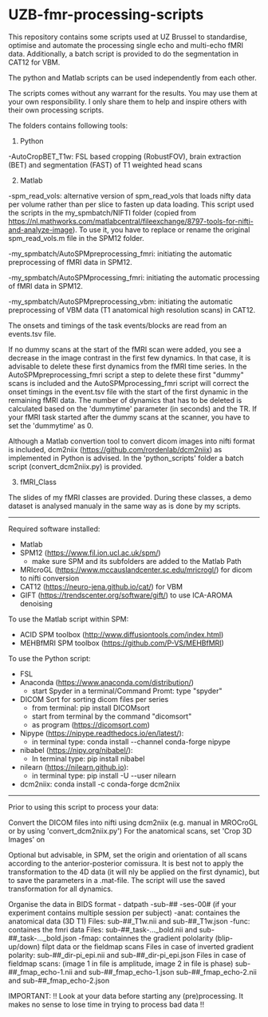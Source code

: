 # UZB-fmr-processing-scripts

This repository contains some scripts used at UZ Brussel to standardise, optimise and automate the processing single echo and multi-echo fMRI data. Additionally, a batch script is provided to do the segmentation in CAT12 for VBM.

The python and Matlab scripts can be used independently from each other.

The scripts comes without any warrant for the results. You may use them at your own responsibility. I only share them to help and inspire others with their own processing scripts.

The folders contains following tools:

1. Python

-AutoCropBET_T1w: FSL based cropping (RobustFOV), brain extraction (BET) and segmentation (FAST) of T1 weighted head scans

2. Matlab

-spm_read_vols: alternative version of spm_read_vols that loads nifty data per volume rather than per slice to fasten up data loading. This script used the scripts in the my_spmbatch/NIFTI folder (copied from https://nl.mathworks.com/matlabcentral/fileexchange/8797-tools-for-nifti-and-analyze-image). To use it, you have to replace or rename the original spm_read_vols.m file in the SPM12 folder.

-my_spmbatch/AutoSPMpreprocessing_fmri: initiating the automatic preprocessing of fMRI data in SPM12.

-my_spmbatch/AutoSPMprocessing_fmri: initiating the automatic processing of fMRI data in SPM12.

-my_spmbatch/AutoSPMpreprocessing_vbm: initiating the automatic preprocessing of VBM data (T1 anatomical high resolution scans) in CAT12.

The onsets and timings of the task events/blocks are read from an events.tsv file.

If no dummy scans at the start of the fMRI scan were added, you see a decrease in the image contrast in the first few dynamics. In that case, it is advisable to delete these first dynamics from the fMRI time series. In the AutoSPMpreprocessing_fmri script a step to delete these first "dummy" scans is included and the AutoSPMprocessing_fmri script will correct the onset timings in the event.tsv file with the start of the first dynamic in the remaining fMRI data. The number of dynamics that has to be deleted is calculated based on the 'dummytime' parameter (in seconds) and the TR. If your fMRI task started after the dummy scans at the scanner, you have to set the 'dummytime' as 0.

Although a Matlab convertion tool to convert dicom images into nifti format is included, dcm2niix (https://github.com/rordenlab/dcm2niix) as implemented in Python is advised. In the 'python_scripts' folder a batch script (convert_dcm2niix.py) is provided.

3. fMRI_Class

The slides of my fMRI classes are provided. During these classes, a demo dataset is analysed manualy in the same way as is done by my scripts.

--------------------------------------------------------------------------------------

Required software installed:

- Matlab
- SPM12 (https://www.fil.ion.ucl.ac.uk/spm/)
	- make sure SPM and its subfolders are added to the Matlab Path
- MRIcroGL (https://www.mccauslandcenter.sc.edu/mricrogl/) for dicom to nifti conversion
- CAT12 (https://neuro-jena.github.io/cat/) for VBM
- GIFT (https://trendscenter.org/software/gift/) to use ICA-AROMA denoising

To use the Matlab script within SPM:

- ACID SPM toolbox (http://www.diffusiontools.com/index.html)
- MEHBfMRI SPM toolbox (https://github.com/P-VS/MEHBfMRI)

To use the Python script:

- FSL
- Anaconda (https://www.anaconda.com/distribution/)
	- start Spyder in a terminal/Command Promt: type "spyder"
- DICOM Sort for sorting dicom files per series
	- from terminal: pip install DICOMsort
	- start from terminal by the command "dicomsort"
	- as program (https://dicomsort.com)
- Nipype (https://nipype.readthedocs.io/en/latest/): 
	- in terminal type: conda install --channel conda-forge nipype
- nibabel (https://nipy.org/nibabel/): 
	- In terminal type: pip install nibabel 
- nilearn (https://nilearn.github.io):
	- in terminal type: pip install -U --user nilearn
- dcm2niix: conda install -c conda-forge dcm2niix

--------------------------------------------------------------------------------------

Prior to using this script to process your data:

Convert the DICOM files into nifti using dcm2niix (e.g. manual in MROCroGL or by using 'convert_dcm2niix.py')
For the anatomical scans, set 'Crop 3D Images' on

Optional but advisable, in SPM, set the origin and orientation of all scans according to the anterior-posterior comissura. It is best not to apply the transformation to the 4D data (it will nly be applied on the first dynamic), but to save the parameters in a .mat-file. The script will use the saved transformation for all dynamics.

Organise the data in BIDS format
    - datpath
        -sub-##
            -ses-00# (if your experiment contains multiple session per subject)
                -anat: containes the anatomical data (3D T1)
                   Files: sub-##_T1w.nii and sub-##_T1w.json
                -func: containes the fmri data
                   Files: sub-##_task-..._bold.nii and sub-##_task-..._bold.json
                -fmap: containnes the gradient pololarity (blip-up/down) filpt data or the fieldmap scans
                   Files in case of inverted gradient polarity: sub-##_dir-pi_epi.nii and sub-##_dir-pi_epi.json
                   Files in case of fieldmap scans: (image 1 in file is amplitude, image 2 in file is phase)
                          sub-##_fmap_echo-1.nii and sub-##_fmap_echo-1.json
                          sub-##_fmap_echo-2.nii and sub-##_fmap_echo-2.json
    
IMPORTANT: !! Look at your data before starting any (pre)processing. It makes no sense to lose time in trying to process bad data !!
